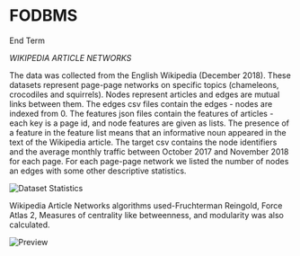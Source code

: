 # FODBMS
End Term

*WIKIPEDIA ARTICLE NETWORKS*

The data was collected from the English Wikipedia (December 2018). 
These datasets represent page-page networks on specific topics (chameleons, crocodiles and squirrels). 
Nodes represent articles and edges are mutual links between them.
The edges csv files contain the edges - nodes are indexed from 0.
The features json files contain the features of articles - each key is a page id, and node features are given as lists.
The presence of a feature in the feature list means that an informative noun appeared in the text of the Wikipedia article.
The target csv contains the node identifiers and the average monthly traffic between October 2017 and November 2018 for each page.
For each page-page network we listed the number of nodes an edges with some other descriptive statistics.

![Dataset Statistics](https://user-images.githubusercontent.com/93217990/163681263-53ec0b06-cf81-4c3e-afee-791ec0e99aa9.jpeg)

Wikipedia Article Networks algorithms used-Fruchterman Reingold, Force Atlas 2, Measures of centrality like betweenness, and modularity was also calculated.

![Preview](https://user-images.githubusercontent.com/93217990/163681457-e3e66a7c-d23e-40a1-8d36-f2cf68198d5b.jpeg)
